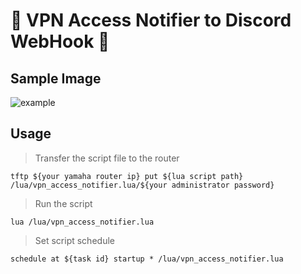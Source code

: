 # 🎉 VPN Access Notifier to Discord WebHook 🎉
## Sample Image
![example](https://github.com/naoido/VpnAccessNotifier4YamahaRouer/assets/54303857/143a5def-d7a2-456c-ad43-d5c2e873158c)


## Usage 
> Transfer the script file to the router
```
tftp ${your yamaha router ip} put ${lua script path} /lua/vpn_access_notifier.lua/${your administrator password}
```

  
> Run the script
```
lua /lua/vpn_access_notifier.lua
```

  
> Set script schedule
```
schedule at ${task id} startup * /lua/vpn_access_notifier.lua
```
